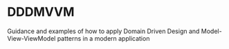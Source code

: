DDDMVVM
=======

Guidance and examples of how to apply Domain Driven Design and Model-View-ViewModel patterns in a modern application